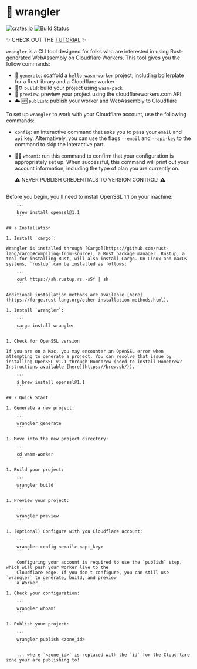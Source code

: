 # 🤠 wrangler

[![crates.io](https://meritbadge.herokuapp.com/wrangler)](https://crates.io/crates/wrangler)
[![Build Status](https://dev.azure.com/ashleygwilliams/wrangler/_apis/build/status/cloudflare.wrangler?branchName=master)](https://dev.azure.com/ashleygwilliams/wrangler/_build/latest?definitionId=1&branchName=master)

✨ CHECK OUT THE [TUTORIAL](https://developers.cloudflare.com/workers/webassembly/tutorial/) ✨

`wrangler` is a CLI tool designed for folks who are interested in using Rust-generated WebAssembly on
Cloudflare Workers. This tool gives you the follow commands:

  - 👯 `generate`: scaffold  a `hello-wasm-worker` project, including boilerplate for a Rust library and a
     Cloudflare worker
  - 🦀⚙️ `build`: build your project using `wasm-pack`
  - 🔬 `preview`: preview your project using the cloudflareworkers.com API
  - ☁️ 🆙 `publish`: publish your worker and WebAssembly to Cloudflare

To set up `wrangler` to work with your Cloudflare account, use the following commands:

  - `config`: an interactive command that asks you to pass your `email` and `api` key. Alternatively, you
    can use the flags `--email` and `--api-key` to the command to skip the interactive part.
  - 🕵️‍♀️ `whoami`: run this command to confirm that your configuration is appropriately set up. When successful,
    this command will print out your account information, including the type of plan you are currently on.

    ⚠️ NEVER PUBLISH CREDENTIALS TO VERSION CONTROL! ⚠️

##

Before you begin, you'll need to install OpenSSL 1.1 on your machine:

```
    ```
    brew install openssl@1.1
    ```

## ⚓ Installation

1. Install `cargo`:

Wrangler is installed through [Cargo](https://github.com/rust-lang/cargo#compiling-from-source), a Rust package manager. Rustup, a tool for installing Rust, will also install Cargo. On Linux and macOS systems, `rustup` can be installed as follows:

    ```
    curl https://sh.rustup.rs -sSf | sh
    ```

Additional installation methods are available [here](https://forge.rust-lang.org/other-installation-methods.html).

1. Install `wrangler`:

    ```
    cargo install wrangler
    ```

1. Check for OpenSSL version

If you are on a Mac, you may encounter an OpenSSL error when attempting to generate a project. You can resolve that issue by installing OpenSSL v1.1 through Homebrew (need to install Homebrew? Instructions available [here](https://brew.sh/)).

    ```
    $ brew install openssl@1.1
    ```

## ⚡ Quick Start

1. Generate a new project:

    ```
    wrangler generate
    ```

1. Move into the new project directory:

    ```
    cd wasm-worker
    ```

1. Build your project:

    ```
    wrangler build
    ```

1. Preview your project:

    ```
    wrangler preview
    ```

1. (optional) Configure with you Cloudflare account:

    ```
    wrangler config <email> <api_key>
    ```

    Configuring your account is required to use the `publish` step, which will push your Worker live to the
    Cloudflare edge. If you don't configure, you can still use `wrangler` to generate, build, and preview
    a Worker.

1. Check your configuration:

    ```
    wrangler whoami
    ```

1. Publish your project:

    ```
    wrangler publish <zone_id>
    ```

    ... where `<zone_id>` is replaced with the `id` for the Cloudflare zone your are publishing to!
